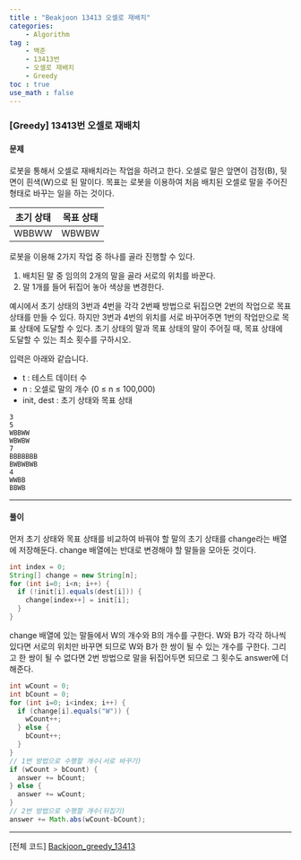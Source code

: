 ```yaml
---
title : "Beakjoon 13413 오셀로 재배치"
categories: 
    - Algorithm
tag : 
    - 백준
    - 13413번
    - 오셀로 재배치
    - Greedy
toc : true
use_math : false
---
```


### [Greedy] 13413번 오셀로 재배치



#### 문제

로봇을 통해서 오셀로 재배치라는 작업을 하려고 한다. 오셀로 말은 앞면이 검정(B), 뒷면이 흰색(W)으로 된 말이다. 목표는 로봇을 이용하여 처음 배치된 오셀로 말을 주어진 형태로 바꾸는 일을 하는 것이다.

| 초기 상태 | 목표 상태 |
| --------- | --------- |
| WBBWW     | WBWBW     |

로봇을 이용해 2가지 작업 중 하나를 골라 진행할 수 있다.

1. 배치된 말 중 임의의 2개의 말을 골라 서로의 위치를 바꾼다.
2. 말 1개를 들어 뒤집어 놓아 색상을 변경한다.

예시에서 초기 상태의 3번과 4번을 각각 2번째 방법으로 뒤집으면 2번의 작업으로 목표 상태를 만들 수 있다. 하지만 3번과 4번의 위치를 서로 바꾸어주면 1번의 작업만으로 목표 상태에 도달할 수 있다. 초기 상태의 말과 목표 상태의 말이 주어질 때, 목표 상태에 도달할 수 있는 최소 횟수를 구하시오.

입력은 아래와 같습니다. 

- t :  테스트 데이터 수 
- n :  오셀로 말의 개수  (0 ≤ n ≤ 100,000)
- init, dest : 초기 상태와 목표 상태

```
3
5
WBBWW
WBWBW
7
BBBBBBB
BWBWBWB
4
WWBB
BBWB
```
------




#### 풀이

먼저 초기 상태와 목표 상태를 비교하여 바꿔야 할 말의 초기 상태를 change라는 배열에 저장해둔다. change 배열에는 반대로 변경해야 할 말들을 모아둔 것이다.

```java
int index = 0;
String[] change = new String[n];
for (int i=0; i<n; i++) {
  if (!init[i].equals(dest[i])) {
    change[index++] = init[i]; 
  }
}
```
change 배열에 있는 말들에서 W의 개수와 B의 개수를 구한다. W와 B가 각각 하나씩 있다면 서로의 위치만 바꾸면 되므로 W와 B가 한 쌍이 될 수 있는 개수를 구한다. 그리고 한 쌍이 될 수 없다면 2번 방법으로 말을 뒤집어두면 되므로 그 횟수도 answer에 더해준다.

```java
int wCount = 0;
int bCount = 0;
for (int i=0; i<index; i++) {
  if (change[i].equals("W")) {
    wCount++;
  } else {
    bCount++;
  }
}
// 1번 방법으로 수행할 개수(서로 바꾸기)
if (wCount > bCount) {
  answer += bCount;
} else {
  answer += wCount;
}
// 2번 방법으로 수행할 개수(뒤집기)
answer += Math.abs(wCount-bCount);
```

------



[전체 코드]
[Backjoon_greedy_13413](https://github.com/yuntnwls/codingtest/blob/609b5a4a6eb9649cc086b8c9953fff55c51d4584/src/com/backjoon/greedy/t13413/Main.java)

